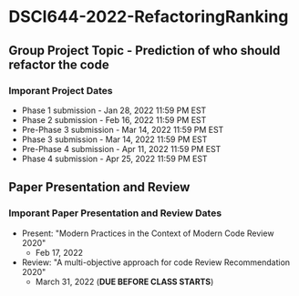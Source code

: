 # DSCI644-2022-RefactoringRanking

## Group Project Topic - Prediction of who should refactor the code

### Imporant Project Dates

+ Phase 1 submission - Jan 28, 2022 11:59 PM EST
+ Phase 2 submission - Feb 16, 2022 11:59 PM EST
+ Pre-Phase 3 submission - Mar 14, 2022 11:59 PM EST
+ Phase 3 submission - Mar 14, 2022 11:59 PM EST
+ Pre-Phase 4 submission - Apr 11, 2022 11:59 PM EST
+ Phase 4 submission - Apr 25, 2022 11:59 PM EST

## Paper Presentation and Review

### Imporant Paper Presentation and Review Dates

+ Present: "Modern Practices in the Context of Modern Code Review 2020"
  + Feb 17, 2022
+ Review: "A multi-objective approach for code Review Recommendation 2020"
  + March 31, 2022 (**DUE BEFORE CLASS STARTS**)